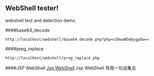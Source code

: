 ## WebShell tester!
webshell test and detection demo.

####base64_decode

```
http://localhost/webshell/base64_decode.php?php=cGhwaW5mbygpOw==

```
####preg_replace
```
http://localhost/webshell/preg_replace.php
```

####JSP WebShell
[Jsp WebShell](webshell.jsp) Jsp WebShell 常用一句话集合
